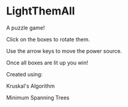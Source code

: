 # LightThemAll
A puzzle game! 

Click on the boxes to rotate them.

Use the arrow keys to move the power source.

Once all boxes are lit up you win!

Created using:

Kruskal's Algorithm

Minimum Spanning Trees
